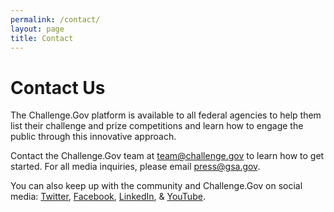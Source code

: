 ```yaml
---
permalink: /contact/
layout: page
title: Contact
---
```


<h1 id="contact-us">Contact Us</h1>
<p>The Challenge.Gov platform is available to all federal agencies to help them list their challenge and prize competitions and learn how to engage the public through this innovative approach.</p>
<p>Contact the Challenge.Gov team at <a href="mailto:team@challenge.gov">team@challenge.gov</a> to learn how to get started. For all media inquiries, please email <a href="mailto:press@gsa.gov">press@gsa.gov</a>.</p>
<p class="mb-0">You can also keep up with the community and Challenge.Gov on social media:
	<a href="http://www.twitter.com/challengegov">Twitter</a>, <a href="http://www.facebook.com/challengegov">Facebook</a>, <a href="https://www.linkedin.com/company/challengegov/">LinkedIn</a>, &amp; <a href="https://www.youtube.com/@challenge-gov">YouTube</a>.</p>

